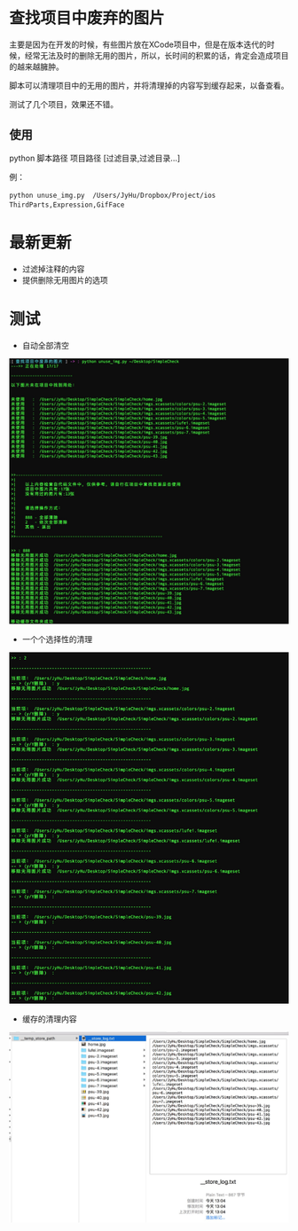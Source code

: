 # 查找项目中废弃的图片

主要是因为在开发的时候，有些图片放在XCode项目中，但是在版本迭代的时候，经常无法及时的删除无用的图片，所以，长时间的积累的话，肯定会造成项目的越来越臃肿。

脚本可以清理项目中的无用的图片，并将清理掉的内容写到缓存起来，以备查看。

测试了几个项目，效果还不错。

## 使用

python 脚本路径 项目路径 [过滤目录,过滤目录...]

例：

`python unuse_img.py  /Users/JyHu/Dropbox/Project/ios ThirdParts,Expression,GifFace`



# 最新更新

- 过滤掉注释的内容
- 提供删除无用图片的选项

# 测试

* 自动全部清空

![](test0.png)

* 一个个选择性的清理

![](test2.png)

* 缓存的清理内容

![](test1.png)
